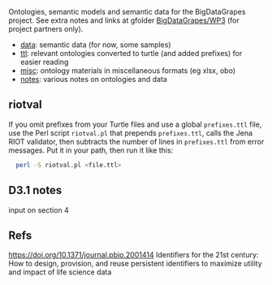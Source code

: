 Ontologies, semantic models and semantic data for the BigDataGrapes project.
See extra notes and links at gfolder [BigDataGrapes/WP3](https://drive.google.com/drive/folders/1-_h8mXQLt2lglzEyNk09C5csQf9fCSk2) (for project partners only).

* [data](data): semantic data (for now, some samples)
* [ttl](ttl): relevant ontologies converted to turtle (and added prefixes) for easier reading 
* [misc](misc): ontology materials in miscellaneous formats (eg xlsx, obo)
* [notes](notes): various notes on ontologies and data

## riotval
If you omit prefixes from your Turtle files and use a global `prefixes.ttl` file, use the Perl script `riotval.pl` that prepends `prefixes.ttl`, calls the Jena RIOT validator, then subtracts the number of lines in `prefixes.ttl` from error messages. Put it in your path, then run it like this:
```sh
  perl -S riotval.pl <file.ttl>
```


## D3.1 notes

input on section 4

## Refs

<https://doi.org/10.1371/journal.pbio.2001414> Identifiers for the 21st century: How to design, provision, and reuse persistent identifiers to maximize utility and impact of life science data

